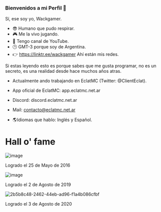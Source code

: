 ### Bienvenidos a mi Perfil 👋

Sí, ese soy yo, Wackgamer.

- 😎 Humano que pudo respirar.
- 🎮 Me la vivo jugando.
- 🥵 Tengo canal de YouTube.
- 🕒 GMT-3 porque soy de Argentina.
- 👉 https://linktr.ee/wackgamer Ahí están mis redes.

Si estas leyendo esto es porque sabes que me gusta programar, no es un secreto, es una realidad desde hace muchos años atras.

- Actualmente ando trabajando en EclatMC (Twitter: @ClientEclat).
- App oficial de EclatMC: app.eclatmc.net.ar
- Discord: discord.eclatmc.net.ar
- Mail: contacto@eclatmc.net.ar

- 🌎Idiomas que hablo: Inglés y Español.

# Hall o' fame

![image](https://user-images.githubusercontent.com/68253463/219922912-09bd9660-d74b-48bc-8621-fd9be8bf95f4.png)

Logrado el 25 de Mayo de 2016

![image](https://user-images.githubusercontent.com/68253463/219922934-20bc6da4-6755-49b3-a3c7-2eb8002d4558.png)

Logrado el 2 de Agosto de 2019

![2b5b8c48-2462-44eb-ad96-f1a4b086cfbf](https://user-images.githubusercontent.com/68253463/219922838-4ba93722-66ee-4bb0-95c8-3697d0853f53.png)

Logrado el 3 de Agosto de 2020

<!--
**Wackgamer/Wackgamer** is a ✨ _special_ ✨ repository because its `README.md` (this file) appears on your GitHub profile.

Here are some ideas to get you started:

- 🔭 I’m currently working on ...
- 🌱 I’m currently learning ...
- 👯 I’m looking to collaborate on ...
- 🤔 I’m looking for help with ...
- 💬 Ask me about ...
- 📫 How to reach me: ...
- 😄 Pronouns: ...
- ⚡ Fun fact: ...
-->
